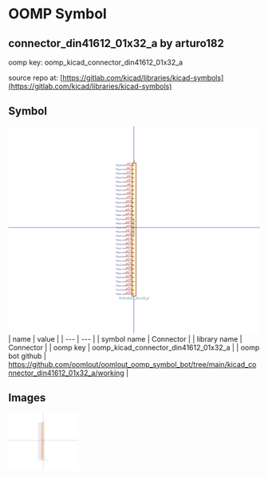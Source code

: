 # OOMP Symbol  
## connector_din41612_01x32_a  by arturo182  
  
oomp key: oomp_kicad_connector_din41612_01x32_a  
  
source repo at: [https://gitlab.com/kicad/libraries/kicad-symbols](https://gitlab.com/kicad/libraries/kicad-symbols)  
## Symbol  
  
[![working.png](working_600.png)](working.png)  
| name | value | 
| --- | --- | 
| symbol name | Connector | 
| library name | Connector | 
| oomp key | oomp_kicad_connector_din41612_01x32_a | 
| oomp bot github | https://github.com/oomlout/oomlout_oomp_symbol_bot/tree/main/kicad_connector_din41612_01x32_a/working | 
## Images  
  
[![working.png](working_140.png)](working.png)  
